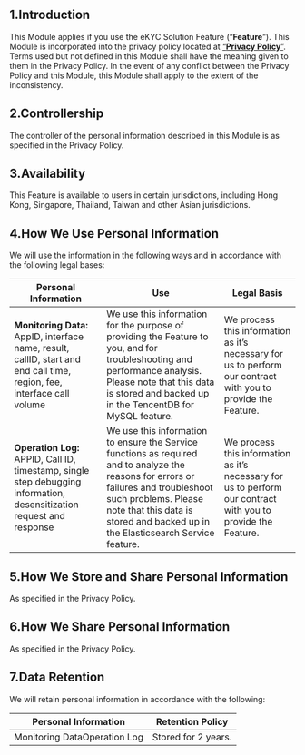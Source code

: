 
## 1.Introduction

This Module applies if you use the eKYC Solution Feature (“**Feature**”). This Module is incorporated into the privacy policy located at [“**Privacy Policy**”](https://intl.cloud.tencent.com/document/product/301/17345 ). Terms used but not defined in this Module shall have the meaning given to them in the Privacy Policy. In the event of any conflict between the Privacy Policy and this Module, this Module shall apply to the extent of the inconsistency.

## 2.Controllership

The controller of the personal information described in this Module is as specified in the Privacy Policy.

## 3.Availability

This Feature is available to users in certain jurisdictions, including Hong Kong, Singapore, Thailand, Taiwan and other Asian jurisdictions.

## 4.How We Use Personal Information

We will use the information in the following ways and in accordance with the following legal bases:

| **Personal Information**                                     | **Use**                                                      | **Legal Basis**                                              |
| ------------------------------------------------------------ | ------------------------------------------------------------ | ------------------------------------------------------------ |
| **Monitoring Data:** AppID, interface name, result, callID, start and end call time, region, fee, interface call volume | We use this information for the purpose of providing the Feature to you, and for troubleshooting and performance analysis.   Please note that this data is stored and backed up in the TencentDB for MySQL feature. | We process this information as it’s necessary for us to perform our contract with you to provide the Feature. |
| **Operation Log:** APPID, Call ID, timestamp, single step debugging information, desensitization request and response | We use this information to ensure the Service functions as required and to analyze the reasons for errors or failures and troubleshoot such problems.                    Please note that this data is stored and backed up in the Elasticsearch Service feature. | We process this information as it’s necessary for us to perform our contract with you to provide the Feature. |

 

## 5.How We Store and Share Personal Information

As specified in the Privacy Policy.

## 6.How We Share Personal Information

As specified in the Privacy Policy.

## 7.Data Retention

We will retain personal information in accordance with the following:

| **Personal Information**     | **Retention Policy** |
| ---------------------------- | -------------------- |
| Monitoring DataOperation Log | Stored for 2 years.  |

 
